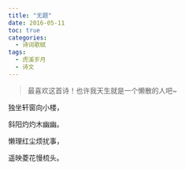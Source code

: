 ```yaml
---
title: "无题"
date: 2016-05-11
toc: true
categories:
  - 诗词歌赋
tags:
  - 虎溪岁月
  - 诗文
---
```


> 最喜欢这首诗！也许我天生就是一个懒散的人吧~

独坐轩窗向小楼，

斜阳灼灼木幽幽。

懒理红尘烦扰事，

遥映菱花慢梳头。
